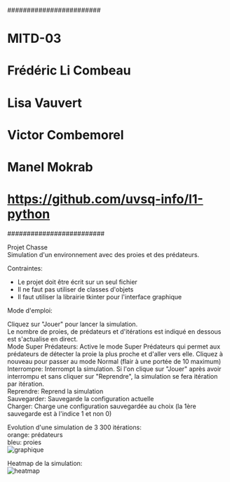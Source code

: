 ########################
# MITD-03
# Frédéric Li Combeau
# Lisa Vauvert
# Victor Combemorel
# Manel Mokrab
# https://github.com/uvsq-info/l1-python
#########################

Projet Chasse  
Simulation d'un environnement avec des proies et des prédateurs.  

Contraintes:
- Le projet doit être écrit sur un seul fichier  
- Il ne faut pas utiliser de classes d'objets  
- Il faut utiliser la librairie tkinter pour l'interface graphique  

Mode d'emploi:

Cliquez sur "Jouer" pour lancer la simulation.  
Le nombre de proies, de prédateurs et d'itérations est indiqué en dessous est s'actualise en direct.  
Mode Super Prédateurs: Active le mode Super Prédateurs qui permet aux prédateurs de détecter la proie la plus proche et d'aller vers elle. Cliquez à nouveau pour passer au mode Normal (flair à une portée de 10 maximum)  
Interrompre: Interrompt la simulation. Si l'on clique sur "Jouer" après avoir interrompu et sans cliquer sur "Reprendre", la simulation se fera itération par itération.  
Reprendre: Reprend la simulation  
Sauvegarder: Sauvegarde la configuration actuelle  
Charger: Charge une configuration sauvegardée au choix (la 1ère sauvegarde est à l'indice 1 et non 0)  


Evolution d'une simulation de 3 300 itérations:  
orange: prédateurs  
bleu: proies  
![graphique](https://media.discordapp.net/attachments/902559091703029765/971737377636745236/proiespred.png)  

Heatmap de la simulation:  
![heatmap](https://media.discordapp.net/attachments/902559091703029765/971737378119098428/proiespredheatmap.png)
